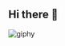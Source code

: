 ## Hi there 👋

![giphy](https://github.com/user-attachments/assets/d0b79d9c-1ddd-4e15-8856-e0d2ffe7e3d8)
